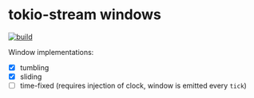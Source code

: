 # tokio-stream windows

[![build](../../workflows/build/badge.svg)](../../actions/workflows/build.yml)

Window implementations:

- [x] tumbling
- [x] sliding
- [ ] time-fixed (requires injection of clock, window is emitted every `tick`)
